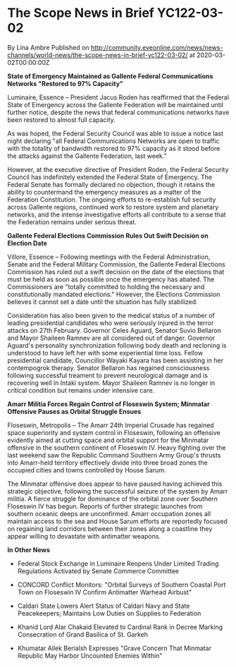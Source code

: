 # The Scope News in Brief YC122-03-02
By Lina Ambre
Published on http://community.eveonline.com/news/news-channels/world-news/the-scope-news-in-brief-yc122-03-02/ at 2020-03-02T00:00:00Z

 **State of Emergency Maintained as Gallente Federal Communications Networks "Restored to 97% Capacity"**

Luminaire, Essence – President Jacus Roden has reaffirmed that the Federal State of Emergency across the Gallente Federation will be maintained until further notice, despite the news that federal communications networks have been restored to almost full capacity.

As was hoped, the Federal Security Council was able to issue a notice last night declaring "all Federal Communications Networks are open to traffic with the totality of bandwidth restored to 97% capacity as it stood before the attacks against the Gallente Federation, last week."

However, at the executive directive of President Roden, the Federal Security Council has indefinitely extended the Federal State of Emergency. The Federal Senate has formally declared no objection, though it retains the ability to countermand the emergency measures as a matter of the Federation Constitution. The ongoing efforts to re-establish full security across Gallente regions, continued work to restore system and planetary networks, and the intense investigative efforts all contribute to a sense that the Federation remains under serious threat.

**Gallente Federal Elections Commission Rules Out Swift Decision on Election Date**

Villore, Essence – Following meetings with the Federal Administration, Senate and the Federal Military Commission, the Gallente Federal Elections Commission has ruled out a swift decision on the date of the elections that must be held as soon as possible once the emergency has abated. The Commissioners are "totally committed to holding the necessary and constitutionally mandated elections." However, the Elections Commission believes it cannot set a date until the situation has fully stabilized.  
  
 Consideration has also been given to the medical status of a number of leading presidential candidates who were seriously injured in the terror attacks on 27th February. Governor Celes Aguard, Senator Suvio Bellaron and Mayor Shaileen Ramnev are all considered out of danger. Governor Aguard's personality synchronization following body death and recloning is understood to have left her with some experiential time loss. Fellow presidential candidate, Councillor Wayaki Kayara has been assisting in her contempogrok therapy. Senator Bellaron has regained consciousness following successful treament to prevent neurological damage and is recovering well in Intaki system. Mayor Shaileen Ramnev is no longer in critical condition but remains under intensive care.

**Amarr Militia Forces Regain Control of Floseswin System; Minmatar Offensive Pauses as Orbital Struggle Ensues**

Floseswin, Metropolis – The Amarr 24th Imperial Crusade has regained space superiority and system control in Floseswin, following an offensive evidently aimed at cutting space and orbital support for the Minmatar offensive in the southern continent of Floseswin IV. Heavy fighting over the last weekend saw the Republic Command Southern Army Group's thrusts into Amarr-held territory effectively divide into three broad zones the occupied cities and towns controlled by House Sarum.

The Minmatar offensive does appear to have paused having achieved this strategic objective, following the successful seizure of the system by Amarr militia. A fierce struggle for dominance of the orbital zone over Southern Floseswin IV has begun. Reports of further strategic launches from southern oceanic deeps are unconfirmed. Amarr occupation zones all maintain access to the sea and House Sarum efforts are reportedly focused on regaining land corridors between their zones along a coastline they appear willing to devastate with antimatter weapons.

**In Other News**

- Federal Stock Exchange in Luminaire Reopens Under Limited Trading Regulations Activated by Senate Commerce Committee

- CONCORD Conflict Monitors: "Orbital Surveys of Southern Coastal Port Town on Floseswin IV Confirm Antimatter Warhead Airbust"

- Caldari State Lowers Alert Status of Caldari Navy and State Peacekeepers; Maintains Low Duties on Supplies to Federation

- Khanid Lord Alar Chakaid Elevated to Cardinal Rank in Decree Marking Consecration of Grand Basilica of St. Garkeh

- Khumatar Allek Berialsh Expresses "Grave Concern That Minmatar Republic May Harbor Uncounted Enemies Within"

&nbsp;


